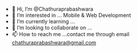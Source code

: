 - 👋 Hi, I’m @Chathuraprabashwara
- 👀 I’m interested in ... Mobile & Web Development
- 🌱 I’m currently learning ...
- 💞️ I’m looking to collaborate on ...
- 📫 How to reach me ...contact me through email chathuraprabashwara@gmail.com

<!---
Chathuraprabashwara/Chathuraprabashwara is a ✨ special ✨ repository because its `README.md` (this file) appears on your GitHub profile.
You can click the Preview link to take a look at your changes.
--->
